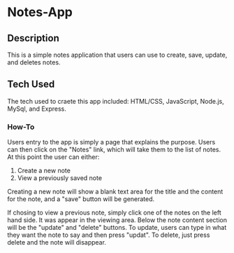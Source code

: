# Notes-App
## Description
This is a simple notes application that users can use to create, save, update, and deletes notes. 
## Tech Used
The tech used to craete this app included: HTML/CSS, JavaScript, Node.js, MySql, and Express. 
### How-To
Users entry to the app is simply a page that explains the purpose. Users can then click on the "Notes" link, which will take them to the list of notes. At this point the user can either:
1. Create a new note
2. View a previously saved note

Creating a new note will show a blank text area for the title and the content for the note, and a "save" button will be generated. 

If chosing to view a previous note, simply click one of the notes on the left hand side. It was appear in the viewing area. Below the note content section will be the "update" and "delete" buttons. To update, users can type in what they want the note to say and then press "updat". To delete, just press delete and the note will disappear.